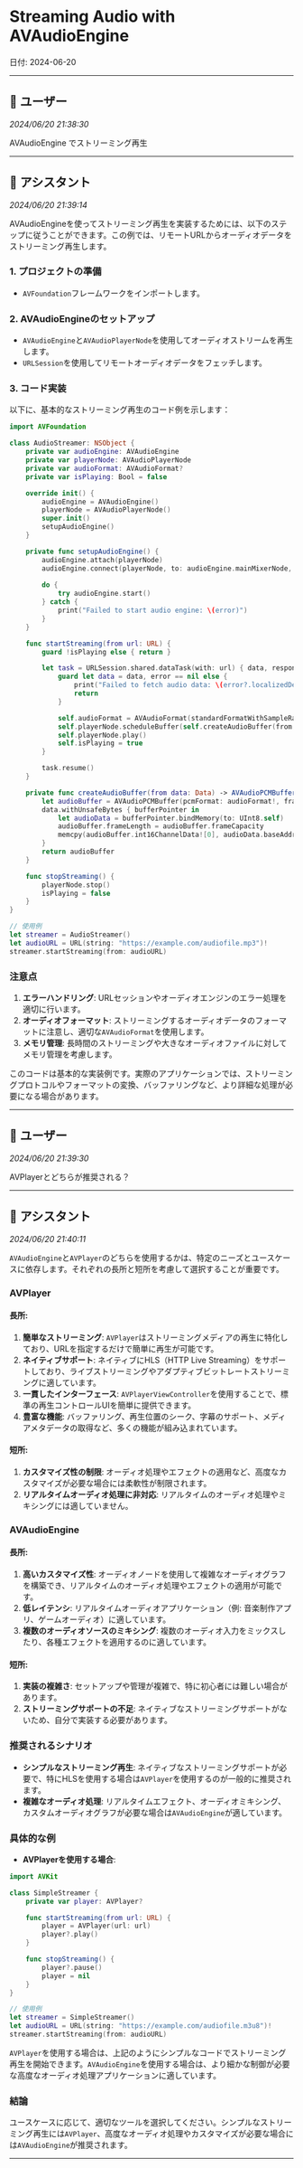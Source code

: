 # Streaming Audio with AVAudioEngine

日付: 2024-06-20

---

## 👤 ユーザー
*2024/06/20 21:38:30*

AVAudioEngine でストリーミング再生

---

## 🤖 アシスタント
*2024/06/20 21:39:14*

AVAudioEngineを使ってストリーミング再生を実装するためには、以下のステップに従うことができます。この例では、リモートURLからオーディオデータをストリーミング再生します。

### 1. プロジェクトの準備
- `AVFoundation`フレームワークをインポートします。

### 2. AVAudioEngineのセットアップ
- `AVAudioEngine`と`AVAudioPlayerNode`を使用してオーディオストリームを再生します。
- `URLSession`を使用してリモートオーディオデータをフェッチします。

### 3. コード実装

以下に、基本的なストリーミング再生のコード例を示します：

```swift
import AVFoundation

class AudioStreamer: NSObject {
    private var audioEngine: AVAudioEngine
    private var playerNode: AVAudioPlayerNode
    private var audioFormat: AVAudioFormat?
    private var isPlaying: Bool = false

    override init() {
        audioEngine = AVAudioEngine()
        playerNode = AVAudioPlayerNode()
        super.init()
        setupAudioEngine()
    }

    private func setupAudioEngine() {
        audioEngine.attach(playerNode)
        audioEngine.connect(playerNode, to: audioEngine.mainMixerNode, format: nil)
        
        do {
            try audioEngine.start()
        } catch {
            print("Failed to start audio engine: \(error)")
        }
    }

    func startStreaming(from url: URL) {
        guard !isPlaying else { return }

        let task = URLSession.shared.dataTask(with: url) { data, response, error in
            guard let data = data, error == nil else {
                print("Failed to fetch audio data: \(error?.localizedDescription ?? "Unknown error")")
                return
            }

            self.audioFormat = AVAudioFormat(standardFormatWithSampleRate: 44100, channels: 2)
            self.playerNode.scheduleBuffer(self.createAudioBuffer(from: data), at: nil, options: .loops, completionHandler: nil)
            self.playerNode.play()
            self.isPlaying = true
        }

        task.resume()
    }

    private func createAudioBuffer(from data: Data) -> AVAudioPCMBuffer {
        let audioBuffer = AVAudioPCMBuffer(pcmFormat: audioFormat!, frameCapacity: AVAudioFrameCount(data.count / Int(audioFormat!.streamDescription.pointee.mBytesPerFrame)))!
        data.withUnsafeBytes { bufferPointer in
            let audioData = bufferPointer.bindMemory(to: UInt8.self)
            audioBuffer.frameLength = audioBuffer.frameCapacity
            memcpy(audioBuffer.int16ChannelData![0], audioData.baseAddress, data.count)
        }
        return audioBuffer
    }

    func stopStreaming() {
        playerNode.stop()
        isPlaying = false
    }
}

// 使用例
let streamer = AudioStreamer()
let audioURL = URL(string: "https://example.com/audiofile.mp3")!
streamer.startStreaming(from: audioURL)
```

### 注意点
1. **エラーハンドリング**: URLセッションやオーディオエンジンのエラー処理を適切に行います。
2. **オーディオフォーマット**: ストリーミングするオーディオデータのフォーマットに注意し、適切な`AVAudioFormat`を使用します。
3. **メモリ管理**: 長時間のストリーミングや大きなオーディオファイルに対してメモリ管理を考慮します。

このコードは基本的な実装例です。実際のアプリケーションでは、ストリーミングプロトコルやフォーマットの変換、バッファリングなど、より詳細な処理が必要になる場合があります。

---

## 👤 ユーザー
*2024/06/20 21:39:30*

AVPlayerとどちらが推奨される？

---

## 🤖 アシスタント
*2024/06/20 21:40:11*

`AVAudioEngine`と`AVPlayer`のどちらを使用するかは、特定のニーズとユースケースに依存します。それぞれの長所と短所を考慮して選択することが重要です。

### AVPlayer
#### 長所:
1. **簡単なストリーミング**: `AVPlayer`はストリーミングメディアの再生に特化しており、URLを指定するだけで簡単に再生が可能です。
2. **ネイティブサポート**: ネイティブにHLS（HTTP Live Streaming）をサポートしており、ライブストリーミングやアダプティブビットレートストリーミングに適しています。
3. **一貫したインターフェース**: `AVPlayerViewController`を使用することで、標準の再生コントロールUIを簡単に提供できます。
4. **豊富な機能**: バッファリング、再生位置のシーク、字幕のサポート、メディアメタデータの取得など、多くの機能が組み込まれています。

#### 短所:
1. **カスタマイズ性の制限**: オーディオ処理やエフェクトの適用など、高度なカスタマイズが必要な場合には柔軟性が制限されます。
2. **リアルタイムオーディオ処理に非対応**: リアルタイムのオーディオ処理やミキシングには適していません。

### AVAudioEngine
#### 長所:
1. **高いカスタマイズ性**: オーディオノードを使用して複雑なオーディオグラフを構築でき、リアルタイムのオーディオ処理やエフェクトの適用が可能です。
2. **低レイテンシ**: リアルタイムオーディオアプリケーション（例: 音楽制作アプリ、ゲームオーディオ）に適しています。
3. **複数のオーディオソースのミキシング**: 複数のオーディオ入力をミックスしたり、各種エフェクトを適用するのに適しています。

#### 短所:
1. **実装の複雑さ**: セットアップや管理が複雑で、特に初心者には難しい場合があります。
2. **ストリーミングサポートの不足**: ネイティブなストリーミングサポートがないため、自分で実装する必要があります。

### 推奨されるシナリオ
- **シンプルなストリーミング再生**: ネイティブなストリーミングサポートが必要で、特にHLSを使用する場合は`AVPlayer`を使用するのが一般的に推奨されます。
- **複雑なオーディオ処理**: リアルタイムエフェクト、オーディオミキシング、カスタムオーディオグラフが必要な場合は`AVAudioEngine`が適しています。

### 具体的な例
- **AVPlayerを使用する場合**:

```swift
import AVKit

class SimpleStreamer {
    private var player: AVPlayer?

    func startStreaming(from url: URL) {
        player = AVPlayer(url: url)
        player?.play()
    }

    func stopStreaming() {
        player?.pause()
        player = nil
    }
}

// 使用例
let streamer = SimpleStreamer()
let audioURL = URL(string: "https://example.com/audiofile.m3u8")!
streamer.startStreaming(from: audioURL)
```

`AVPlayer`を使用する場合は、上記のようにシンプルなコードでストリーミング再生を開始できます。`AVAudioEngine`を使用する場合は、より細かな制御が必要な高度なオーディオ処理アプリケーションに適しています。

### 結論
ユースケースに応じて、適切なツールを選択してください。シンプルなストリーミング再生には`AVPlayer`、高度なオーディオ処理やカスタマイズが必要な場合には`AVAudioEngine`が推奨されます。

---
